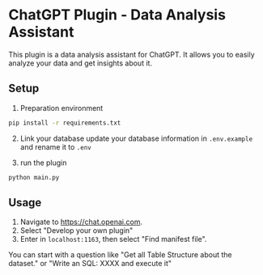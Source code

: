 # ChatGPT Plugin - Data Analysis Assistant

This plugin is a data analysis assistant for ChatGPT. It allows you to easily analyze your data and get insights about it.

## Setup

1. Preparation environment
```bash
pip install -r requirements.txt
```

2. Link your database
update your database information in `.env.example` and rename it to `.env`


3. run the plugin
```bash
python main.py
```

## Usage

1. Navigate to https://chat.openai.com.
2. Select "Develop your own plugin"
3. Enter in `localhost:1163`, then select "Find manifest file".

You can start with a question like "Get all Table Structure about the dataset." or "Write an SQL: XXXX and execute it" 

